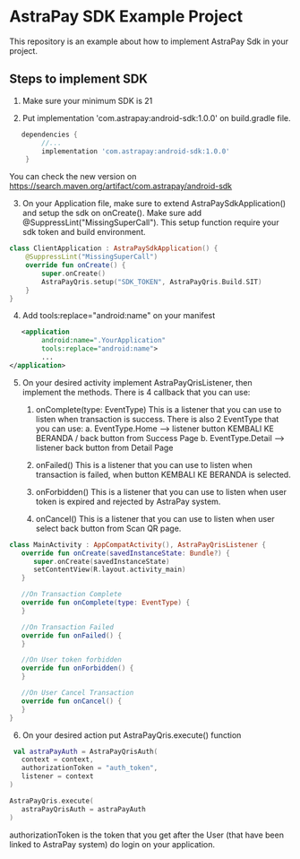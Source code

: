# AstraPay SDK Example Project

This repository is an example about how to implement AstraPay Sdk in your project.

## Steps to implement SDK
1. Make sure your minimum SDK is 21

2. Put implementation 'com.astrapay:android-sdk:1.0.0' on build.gradle file.

```groovy
   dependencies {      
        //...
        implementation 'com.astrapay:android-sdk:1.0.0'
    }
```

You can check the new version on https://search.maven.org/artifact/com.astrapay/android-sdk

3. On your Application file, make sure to extend AstraPaySdkApplication() and setup the sdk on onCreate().
   Make sure add @SuppressLint("MissingSuperCall").
   This setup function require your sdk token and build environment.

```kotlin
class ClientApplication : AstraPaySdkApplication() {
    @SuppressLint("MissingSuperCall")
    override fun onCreate() {
        super.onCreate()
        AstraPayQris.setup("SDK_TOKEN", AstraPayQris.Build.SIT)
    }
}
```

4. Add tools:replace="android:name" on your manifest

```xml
   <application
        android:name=".YourApplication"
        tools:replace="android:name">
        ...
</application>
```

5. On your desired activity implement AstraPayQrisListener, then implement the methods.
   There is 4 callback that you can use:

    1. onComplete(type: EventType)
       This is a listener that you can use to listen when transaction is success.
       There is also 2 EventType that you can use:
       a. EventType.Home --> listener button KEMBALI KE BERANDA / back button from Success Page
       b. EventType.Detail --> listener back button from Detail Page

    2. onFailed()
       This is a listener that you can use to listen when transaction is failed, when button
       KEMBALI KE BERANDA is selected.

    3. onForbidden()
       This is a listener that you can use to listen when user token is expired and rejected by
       AstraPay system.

    4. onCancel()
       This is a listener that you can use to listen when user select back button from Scan QR page.

```kotlin
class MainActivity : AppCompatActivity(), AstraPayQrisListener {
   override fun onCreate(savedInstanceState: Bundle?) {
      super.onCreate(savedInstanceState)
      setContentView(R.layout.activity_main)
   }

   //On Transaction Complete
   override fun onComplete(type: EventType) {
   }

   //On Transaction Failed
   override fun onFailed() {
   }

   //On User token forbidden
   override fun onForbidden() {
   }

   //On User Cancel Transaction
   override fun onCancel() {
   }
}
```
6. On your desired action put AstraPayQris.execute() function

```kotlin
 val astraPayAuth = AstraPayQrisAuth(
   context = context,
   authorizationToken = "auth_token",
   listener = context
)

AstraPayQris.execute(
   astraPayQrisAuth = astraPayAuth
)
```
authorizationToken is the token that you get after the User (that have been linked to AstraPay
system) do login on your application.